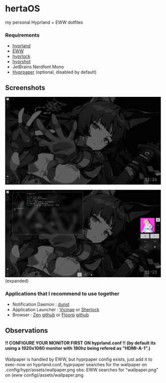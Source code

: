 # hertaOS
my personal Hyprland + EWW dotfiles

### Requirements
- [hyprland](https://github.com/hyprwm/Hyprland)
- [EWW](https://github.com/elkowar/eww)
- [hyprlock](https://github.com/hyprwm/hyprlock)
- [hyprshot](https://github.com/Gustash/hyprshot)
- JetBrains Nerdfont Mono
- [Hyprpaper](https://github.com/hyprwm/hyprpaper) (optional, disabled by default)

## Screenshots
![alt text](assets/normal.png)

![alt text](assets/expanded.png)
(expanded)

### Applications that I recommend to use together
- Notification Daemon : [dunst](https://github.com/dunst-project/dunst)
- Application Launcher : [Vicinae](https://github.com/vicinaehq/vicinae) or [Sherlock](https://github.com/Skxxtz/sherlock)
- Browser : [Zen](https://zen-browser.app) [github](https://github.com/zen-browser/desktop) or [Floorp](https://floor.app) [github](https://github.com/Floorp-Projects/Floorp)

## Observations

#### !! CONFIGURE YOUR MONITOR FIRST ON hyprland.conf !! (by default its using a 1920x1080 monitor with 180hz being refered as "HDMI-A-1".)

Wallpaper is handled by EWW, but hyprpaper config exists, just add it to exec-now on hyprland.conf, hyprpaper searches for the wallpaper on .config/hypr/assets/wallpaper.png
obs: EWW searches for "wallpaper.png" on (eww config)/assets/wallpaper.png
